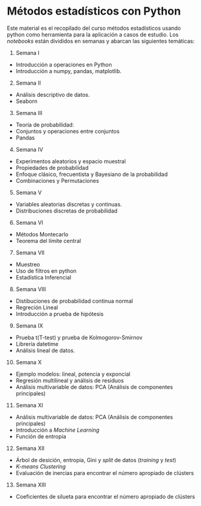 # **Métodos estadísticos con Python**

Este material es el recopilado del curso métodos estadísticos usando python como herramienta para la aplicación a casos de estudio.
Los *notebooks* están divididos en semanas y abarcan las siguientes temáticas:

1. Semana I
  - Introducción a operaciones en Python
  - Introducción a numpy, pandas, matplotlib.
2. Semana II
  - Análisis descriptivo de datos.
  - Seaborn
3. Semana III
  - Teoría de probabilidad:
  - Conjuntos y operaciones entre conjuntos
  - Pandas
4. Semana IV
  - Experimentos aleatorios y espacio muestral
  - Propiedades de probabilidad
  - Enfoque clásico, frecuentista y Bayesiano de la probabilidad
  - Combinaciones y Permutaciones
5. Semana V
  - Variables aleatorias discretas y continuas.
  - Distribuciones discretas de probabilidad
6. Semana VI
  - Métodos Montecarlo
  - Teorema del límite central
7. Semana VII
  -  Muestreo
  -  Uso de filtros en python
  -  Estadística Inferencial
8. Semana VIII
  - Distibuciones de probabilidad continua normal
  - Regreción Lineal
  - Introducción a prueba de hipótesis
9. Semana IX
  - Prueba t(T-test) y prueba de Kolmogorov-Smirnov
  - Librería datetime
  - Análisis lineal de datos.
10. Semana X
  - Ejemplo modelos: lineal, potencia y exponcial
  - Regresión multilineal y análisis de residuos
  - Análisis multivariable de datos: PCA (Análisis de componentes principales)
11. Semana XI
  - Análisis multivariable de datos: PCA (Análisis de componentes principales)
  - Introducción a *Machine Learning*
  - Función de entropía
12. Semana XII
  - Árbol de desición, entropia, Gini y _split_ de datos (_training_ y _test_)
  - *K-means Clustering*
  - Evaluación de inercias para encontrar el número apropiado de clústers
13. Semana XIII
  - Coeficientes de silueta para encontrar el número apropiado de clústers
 
